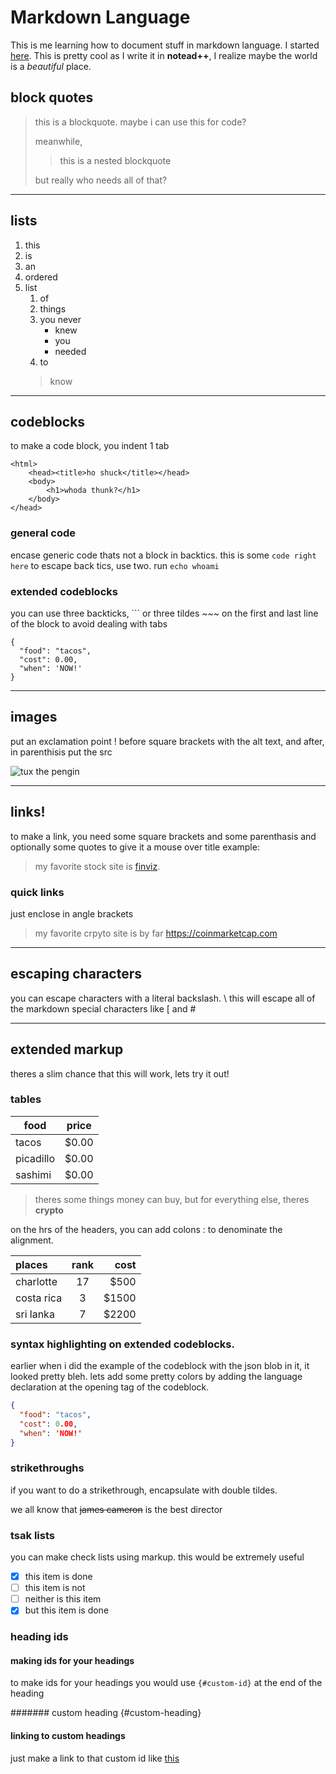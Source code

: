 # Markdown Language

This is me learning how to document stuff in markdown language. I started [here](https://www.markdownguide.org/getting-started/). This is pretty cool as I write it in **notead++**, I realize maybe the world is a *beautiful* place.

## block quotes

> this is a blockquote. maybe i can use this for code?
> 
> meanwhile,
>> this is a nested blockquote
>
> but really who needs all of that?

---

## lists

1. this
2. is
3. an
4. ordered
5. list
	1. of
	2. things
	3. you never
		- knew
		- you
		- needed
	4. to
	> know

---

## codeblocks
to make a code block, you indent 1 tab

	<html>
		<head><title>ho shuck</title></head>
		<body>
			<h1>whoda thunk?</h1>
		</body>
	</head>
	
### general code
encase generic code thats not a block in backtics.
this is some `code right here`
to escape back tics, use two. run ``echo whoami``

### extended codeblocks
you can use three backticks, \`\`\` or three tildes \~\~\~ on the first and last line of the block to avoid dealing with tabs

```
{
  "food": "tacos",
  "cost": 0.00,
  "when": 'NOW!'
}
```
---	

## images

put an exclamation point \! before square brackets with the alt text, and after, in parenthisis put the src

![tux the pengin](https://d33wubrfki0l68.cloudfront.net/e7ed9fe4bafe46e275c807d63591f85f9ab246ba/e2d28/assets/images/tux.png)

---

## links!
to make a link, you need some square brackets and some parenthasis and optionally some quotes to give it a mouse over title
example: 
> my favorite stock site is [finviz](https://www.finviz.com "a great place to viz some fin").

### quick links
just enclose in angle brackets
> my favorite crpyto site is by far <https://coinmarketcap.com>

---

## escaping characters
you can escape characters with a literal backslash. \\ this will escape all of the markdown special characters like \[ and \#

---

## extended markup
theres a slim chance that this will work, lets try it out!

### tables

| food | price |
| --- | --- |
| tacos | $0.00 |
| picadillo | $0.00 | 
| sashimi | $0.00 |

> theres some things money can buy, but for everything else, theres **crypto**

on the hrs of the headers, you can add colons \: to denominate the alignment. 

| places | rank | cost | 
| :--- | :---: | ---: |
| charlotte | 17 | $500 |
| costa rica | 3 | $1500 |
| sri lanka | 7 | $2200 |

### syntax highlighting on extended codeblocks.

earlier when i did the example of the codeblock with the json blob in it, it looked pretty bleh. lets add some pretty colors by adding the language declaration at the opening tag of the codeblock.

```json
{
  "food": "tacos",
  "cost": 0.00,
  "when": 'NOW!'
}
```

### strikethroughs
if you want to do a strikethrough, encapsulate with double tildes.

we all know that ~~james cameron~~ is the best director

### tsak lists
you can make check lists using markup. this would be extremely useful
- [x] this item is done
- [ ] this item is not
- [ ] neither is this item
- [x] but this item is done

### heading ids

#### making ids for your headings
to make ids for your headings you would use `{#custom-id}` at the end of the heading

####### custom heading {#custom-heading}

#### linking to custom headings
just make a link to that custom id like [this](#custom-heading "click here to find out more")